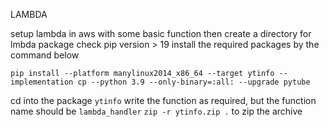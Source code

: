 LAMBDA

setup lambda in aws with some basic function
then create a directory for lmbda package
check pip version > 19
install the required packages by the command below
```shell
pip install --platform manylinux2014_x86_64 --target ytinfo --implementation cp --python 3.9 --only-binary=:all: --upgrade pytube
```
cd into the package `ytinfo`
write the function as required, but the function name should be `lambda_handler`
`zip -r ytinfo.zip .` to zip the archive
